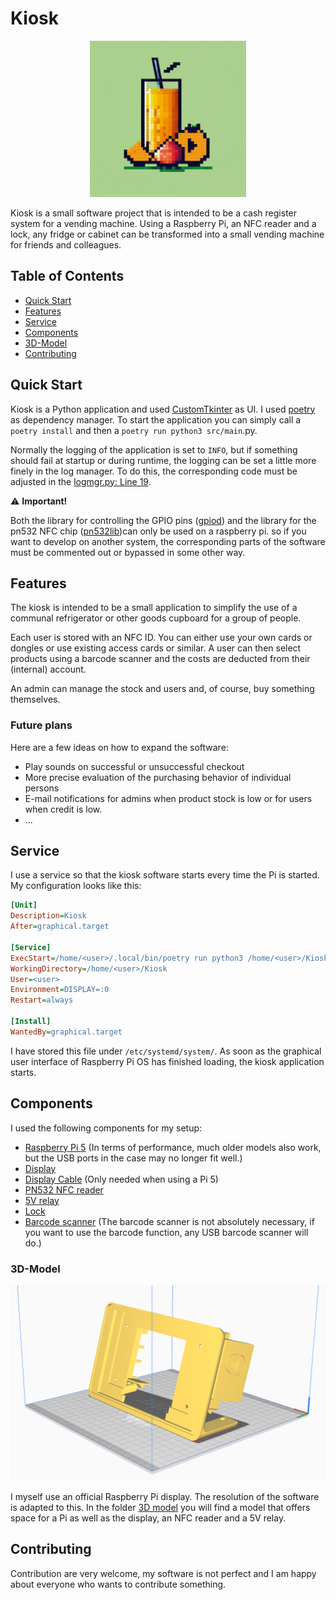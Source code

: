 # Kiosk

<div align="center">
    <img src="/assets/logo.png" alt="Logo" width="250" height="250">
</div>

Kiosk is a small software project that is intended to be a cash register system for a vending machine. Using a Raspberry Pi, an NFC reader and a lock, any fridge or cabinet can be transformed into a small vending machine for friends and colleagues.

## Table of Contents

- [Quick Start](#quick-start)
- [Features](#features)
- [Service](#service)
- [Components](#components)
- [3D-Model](#3d-model)
- [Contributing](#contributing)

## Quick Start

Kiosk is a Python application and used [CustomTkinter](https://github.com/TomSchimansky/CustomTkinter) as UI. I used [poetry](https://github.com/python-poetry/poetry) as dependency manager. To start the application you can simply call a `poetry install` and then a `poetry run python3 src/main`.py.

Normally the logging of the application is set to `INFO`, but if something should fail at startup or during runtime, the logging can be set a little more finely in the log manager. To do this, the corresponding code must be adjusted in the [logmgr.py: Line 19](https://github.com/morzan1001/kiosk/blob/main/Projekte/Kiosk/src/logmgr/logmgr.py#L19).

⚠️ **Important!**

Both the library for controlling the GPIO pins ([gpiod](https://pypi.org/project/gpiod/)) and the library for the pn532 NFC chip ([pn532lib](https://github.com/Liam-Deacon/py532lib))can only be used on a raspberry pi. so if you want to develop on another system, the corresponding parts of the software must be commented out or bypassed in some other way.

## Features

The kiosk is intended to be a small application to simplify the use of a communal refrigerator or other goods cupboard for a group of people.

Each user is stored with an NFC ID. You can either use your own cards or dongles or use existing access cards or similar. A user can then select products using a barcode scanner and the costs are deducted from their (internal) account.

An admin can manage the stock and users and, of course, buy something themselves.

### Future plans

Here are a few ideas on how to expand the software:

- Play sounds on successful or unsuccessful checkout
- More precise evaluation of the purchasing behavior of individual persons
- E-mail notifications for admins when product stock is low or for users when credit is low.
- ...

## Service

I use a service so that the kiosk software starts every time the Pi is started. My configuration looks like this:

```ini
[Unit]
Description=Kiosk
After=graphical.target

[Service]
ExecStart=/home/<user>/.local/bin/poetry run python3 /home/<user>/Kiosk/src/main.py
WorkingDirectory=/home/<user>/Kiosk
User=<user>
Environment=DISPLAY=:0
Restart=always

[Install]
WantedBy=graphical.target
```

I have stored this file under `/etc/systemd/system/`. As soon as the graphical user interface of Raspberry Pi OS has finished loading, the kiosk application starts.

## Components

I used the following components for my setup:

- [Raspberry Pi 5](https://www.raspberrypi.com/products/raspberry-pi-5/) (In terms of performance, much older models also work, but the USB ports in the case may no longer fit well.)
- [Display](https://www.raspberrypi.com/products/raspberry-pi-touch-display/)
- [Display Cable](https://www.amazon.de/dp/B0CT5PZNRV?ref=ppx_yo2ov_dt_b_fed_asin_title) (Only needed when using a Pi 5)
- [PN532 NFC reader](https://www.berrybase.de/pn532-nfc-und-rfid-modul-inkl.-karte-dongle)
- [5V relay](https://www.berrybase.de/5v-1-kanal-relais-modul-mit-definierbarem-schaltsignal-high/low)
- [Lock](https://www.amazon.de/dp/B07MWBHQNM?ref=ppx_yo2ov_dt_b_fed_asin_title)
- [Barcode scanner](https://www.amazon.de/Tera-Kabelloser-Handheld-Barcode-Scanner-Akkustandsanzeige-Ergonomischem/dp/B078SQ91FB) (The barcode scanner is not absolutely necessary, if you want to use the barcode function, any USB barcode scanner will do.)

### 3D-Model

![3D-Model](/assets/3d_model.png)

I myself use an official Raspberry Pi display. The resolution of the software is adapted to this. In the folder [3D model](https://github.com/morzan1001/kiosk/tree/main/3D%20model) you will find a model that offers space for a Pi as well as the display, an NFC reader and a 5V relay.

## Contributing

Contribution are very welcome, my software is not perfect and I am happy about everyone who wants to contribute something.
